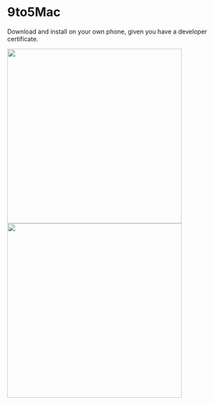 <h1>9to5Mac</h1>

Download and install on your own phone, given you have a developer certificate.

<img src="https://user-images.githubusercontent.com/13894518/28353171-4af89fa4-6c0f-11e7-9c43-7afa21489698.PNG" width="400"/>
<img src="https://user-images.githubusercontent.com/13894518/30231033-e744d696-949d-11e7-873a-7d097bbd58f7.png" width="400"/>
